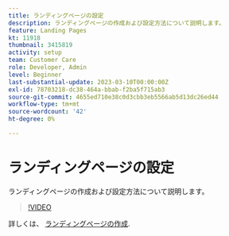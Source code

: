 ```yaml
---
title: ランディングページの設定
description: ランディングページの作成および設定方法について説明します。
feature: Landing Pages
kt: 11918
thumbnail: 3415819
activity: setup
team: Customer Care
role: Developer, Admin
level: Beginner
last-substantial-update: 2023-03-10T00:00:00Z
exl-id: 78703218-dc38-464a-bbab-f2ba5f715ab3
source-git-commit: 4655ed710e38c0d3cbb3eb5566ab5d13dc26ed44
workflow-type: tm+mt
source-wordcount: '42'
ht-degree: 0%

---
```


# ランディングページの設定

ランディングページの作成および設定方法について説明します。

>[!VIDEO](https://video.tv.adobe.com/v/3415819/?quality=12&learn=on)

詳しくは、 [ランディングページの作成](https://experienceleague.adobe.com/docs/campaign-classic/using/designing-content/editing-html-content/creating-a-landing-page.html).
